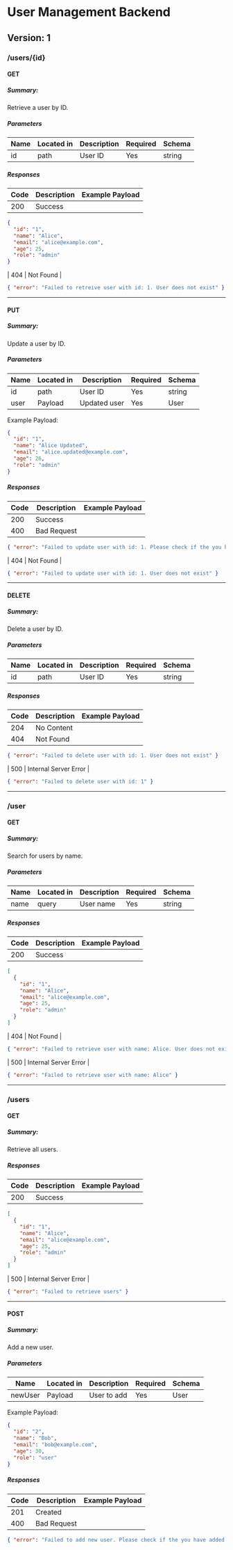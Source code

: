 # User Management Backend

## Version: 1

### /users/{id}

#### GET

##### Summary:
Retrieve a user by ID.

##### Parameters

| Name | Located in | Description | Required | Schema |
|------|------------|-------------|----------|--------|
| id   | path       | User ID     | Yes      | string |

##### Responses

| Code | Description | Example Payload |
|------|-------------|----------------|
| 200  | Success     | 
```json
{
  "id": "1",
  "name": "Alice",
  "email": "alice@example.com",
  "age": 25,
  "role": "admin"
}
```
| 404  | Not Found   | 
```json
{ "error": "Failed to retreive user with id: 1. User does not exist" }
```

---

#### PUT

##### Summary:
Update a user by ID.

##### Parameters

| Name | Located in | Description      | Required | Schema |
|------|------------|------------------|----------|--------|
| id   | path       | User ID          | Yes      | string |
| user | Payload    | Updated user     | Yes      | User   |

Example Payload:
```json
{
  "id": "1",
  "name": "Alice Updated",
  "email": "alice.updated@example.com",
  "age": 26,
  "role": "admin"
}
```

##### Responses

| Code | Description | Example Payload |
|------|-------------|----------------|
| 200  | Success     |                |
| 400  | Bad Request | 
```json
{ "error": "Failed to update user with id: 1. Please check if the you have added the user info in a correct format" }
```
| 404  | Not Found   | 
```json
{ "error": "Failed to update user with id: 1. User does not exist" }
```

---

#### DELETE

##### Summary:
Delete a user by ID.

##### Parameters

| Name | Located in | Description | Required | Schema |
|------|------------|-------------|----------|--------|
| id   | path       | User ID     | Yes      | string |

##### Responses

| Code | Description | Example Payload |
|------|-------------|----------------|
| 204  | No Content  |                |
| 404  | Not Found   | 
```json
{ "error": "Failed to delete user with id: 1. User does not exist" }
```
| 500  | Internal Server Error | 
```json
{ "error": "Failed to delete user with id: 1" }
```

---

### /user

#### GET

##### Summary:
Search for users by name.

##### Parameters

| Name | Located in | Description   | Required | Schema |
|------|------------|---------------|----------|--------|
| name | query      | User name     | Yes      | string |

##### Responses

| Code | Description | Example Payload |
|------|-------------|----------------|
| 200  | Success     | 
```json
[
  {
    "id": "1",
    "name": "Alice",
    "email": "alice@example.com",
    "age": 25,
    "role": "admin"
  }
]
```
| 404  | Not Found   | 
```json
{ "error": "Failed to retrieve user with name: Alice. User does not exist" }
```
| 500  | Internal Server Error | 
```json
{ "error": "Failed to retrieve user with name: Alice" }
```

---

### /users

#### GET

##### Summary:
Retrieve all users.

##### Responses

| Code | Description | Example Payload |
|------|-------------|----------------|
| 200  | Success     | 
```json
[
  {
    "id": "1",
    "name": "Alice",
    "email": "alice@example.com",
    "age": 25,
    "role": "admin"
  }
]
```
| 500  | Internal Server Error | 
```json
{ "error": "Failed to retrieve users" }
```

---

#### POST

##### Summary:
Add a new user.

##### Parameters

| Name    | Located in | Description      | Required | Schema |
|---------|------------|------------------|----------|--------|
| newUser | Payload    | User to add      | Yes      | User   |

Example Payload:
```json
{
  "id": "2",
  "name": "Bob",
  "email": "bob@example.com",
  "age": 30,
  "role": "user"
}
```

##### Responses

| Code | Description | Example Payload |
|------|-------------|----------------|
| 201  | Created     |                |
| 400  | Bad Request | 
```json
{ "error": "Failed to add new user. Please check if the you have added the user info in a correct format" }
```
